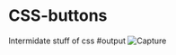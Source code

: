 # CSS-buttons
Intermidate stuff of css
#output
![Capture](https://user-images.githubusercontent.com/95372432/167828288-bc4363eb-9b73-4f91-b7ef-76ff28ef75f6.PNG)
